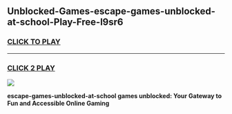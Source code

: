 
## Unblocked-Games-escape-games-unblocked-at-school-Play-Free-l9sr6
<h3>
<a href="https://premium76.site?title=escape-games-unblocked-at-school&ref=10A">CLICK TO PLAY</a></h3>
<hr>

<h3>
<a href="https://premium76.site?title=escape-games-unblocked-at-school&ref=10A">CLICK 2 PLAY</a>
  
</h3>

<a href="https://premium76.site?title=escape-games-unblocked-at-school&ref=10A"><img src="https://clearcache.store/games.png"></a>


**escape-games-unblocked-at-school games unblocked: Your Gateway to Fun and Accessible Online Gaming**
